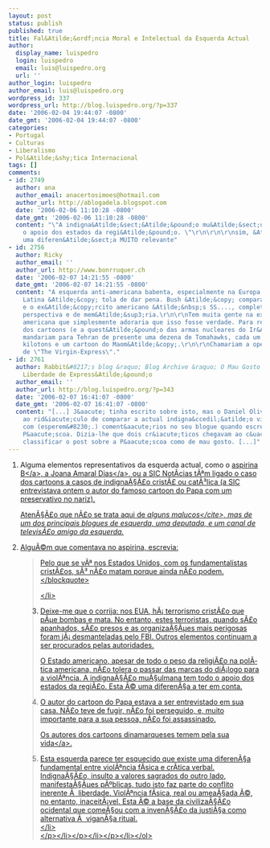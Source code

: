 ```yaml
---
layout: post
status: publish
published: true
title: Fal&Atilde;&ordf;ncia Moral e Intelectual da Esquerda Actual
author:
  display_name: luispedro
  login: luispedro
  email: luis@luispedro.org
  url: ''
author_login: luispedro
author_email: luis@luispedro.org
wordpress_id: 337
wordpress_url: http://blog.luispedro.org/?p=337
date: '2006-02-04 19:44:07 -0800'
date_gmt: '2006-02-04 19:44:07 -0800'
categories:
- Portugal
- Culturas
- Liberalismo
- Pol&Atilde;&shy;tica Internacional
tags: []
comments:
- id: 2749
  author: ana
  author_email: anacertosimoes@hotmail.com
  author_url: http://ablogadela.blogspot.com
  date: '2006-02-06 11:10:28 -0800'
  date_gmt: '2006-02-06 11:10:28 -0800'
  content: "\"A indigna&Atilde;&sect;&Atilde;&pound;o mu&Atilde;&sect;ulmana tem todo
    o apoio dos estados da regi&Atilde;&pound;o. \"\r\n\r\n\r\nsim, &Atilde;&copy;
    uma diferen&Atilde;&sect;a MUITO relevante"
- id: 2756
  author: Ricky
  author_email: ''
  author_url: http://www.bonrruquer.ch
  date: '2006-02-07 14:21:55 -0800'
  date_gmt: '2006-02-07 14:21:55 -0800'
  content: "A esquerda anti-americana babenta, especialmente na Europa e Am&Atilde;&copy;rica
    Latina &Atilde;&copy; tola de dar pena. Bush &Atilde;&copy; comparado a Hitler,
    e o ex&Atilde;&copy;rcito americano &Atilde;&nbsp;s SS...., completa falta de
    perspectiva e de mem&Atilde;&sup3;ria.\r\n\r\nTem muita gente na extrema direita
    americana que simplesmente adoraria que isso fosse verdade. Para resolver a quest&Atilde;&pound;o
    dos cartoons (e a quest&Atilde;&pound;o das armas nucleares do Ir&Atilde;&pound;)
    mandariam para Tehran de presente uma dezena de Tomahawks, cada um levando 15
    kilotons e um cartoon do Maom&Atilde;&copy;.\r\n\r\nChamariam a opera&Atilde;&sect;&Atilde;&pound;o
    de \"The Virgin-Express\"."
- id: 2761
  author: Rabbit&#8217;s blog &raquo; Blog Archive &raquo; O Mau Gosto &Atilde;&copy;
    Liberdade de Express&Atilde;&pound;o
  author_email: ''
  author_url: http://blog.luispedro.org/?p=343
  date: '2006-02-07 16:41:07 -0800'
  date_gmt: '2006-02-07 16:41:07 -0800'
  content: "[...] J&aacute; tinha escrito sobre isto, mas o Daniel Oliveira chega
    ao rid&iacute;culo de comparar a actual indigna&ccedil;&atilde;o violenta mu&ccedil;ulmana
    com (esperem&#8230;.) coment&aacute;rios no seu blogue quando escreveu sobre a
    P&aacute;scoa. Dizia-lhe que dois cr&iacute;ticos chegavam ao c&uacute;mulo de
    classificar o post sobre a P&aacute;scoa como de mau gosto. [...]"
---
```

<ol>
<li>Alguma elementos representativos da esquerda actual, como o <a href="http:&#47;&#47;aspirinab.weblog.com.pt&#47;2006&#47;02&#47;estes_muculmanos_sao_tramados.html">aspirina B<&#47;a>, a <a href="http:&#47;&#47;bichos-carpinteiros.blogspot.com&#47;2006&#47;02&#47;milo-2005.html">Joana Amaral Dias<&#47;a>, ou a SIC Not&Atilde;&shy;cias t&Atilde;&ordf;m ligado o caso dos cartoons a casos de indigna&Atilde;&sect;&Atilde;&pound;o crist&Atilde;&pound; ou cat&Atilde;&sup3;lica (a SIC entrevistava ontem o autor do famoso cartoon do Papa com um preservativo no nariz).
<p>Aten&Atilde;&sect;&Atilde;&pound;o que n&Atilde;&pound;o se trata aqui de <cite>alguns malucos<&#47;cite>, mas de um dos principais blogues de esquerda, uma deputada, e um canal de televis&Atilde;&pound;o amigo da esquerda.</p>
<li>Algu&Atilde;&copy;m que comentava no aspirina, escrevia:<br />
<blockquote><p>
Pelo que se v&Atilde;&ordf; nos Estados Unidos, com os fundamentalistas crist&Atilde;&pound;os, s&Atilde;&sup3; n&Atilde;&pound;o matam porque ainda n&Atilde;&pound;o podem.<br />
<&#47;blockquote></p>
<p><&#47;li>
<li>Deixe-me que o corrija: nos EUA, h&Atilde;&iexcl; terrorismo crist&Atilde;&pound;o que p&Atilde;&micro;e bombas e mata. No entanto, estes terroristas, quando s&Atilde;&pound;o apanhados, s&Atilde;&pound;o presos e as organiza&Atilde;&sect;&Atilde;&micro;es mais perigosas foram j&Atilde;&iexcl; desmanteladas pelo FBI. Outros elementos continuam a ser procurados pelas autoridades.</p>
<p>O Estado americano, apesar de todo o peso da religi&Atilde;&pound;o na pol&Atilde;&shy;tica americana, n&Atilde;&pound;o tolera o passar das marcas do di&Atilde;&iexcl;logo para a viol&Atilde;&ordf;ncia. A indigna&Atilde;&sect;&Atilde;&pound;o mu&Atilde;&sect;ulmana tem todo o apoio dos estados da regi&Atilde;&pound;o. Esta &Atilde;&copy; uma diferen&Atilde;&sect;a a ter em conta.</p>
<li>O autor do cartoon do Papa estava a ser entrevistado em sua casa. N&Atilde;&pound;o teve de fugir, n&Atilde;&pound;o foi perseguido, e, muito importante para a sua pessoa, n&Atilde;&pound;o foi assassinado.
<p>Os autores dos cartoons dinamarqueses <a href="http:&#47;&#47;www.timesonline.co.uk&#47;article&#47;0,,3-2024306,00.html">temem pela sua vida<&#47;a>.</p>
<li>Esta esquerda parece ter esquecido que existe uma diferen&Atilde;&sect;a fundamental entre viol&Atilde;&ordf;ncia f&Atilde;&shy;sica e cr&Atilde;&shy;tica verbal. Indigna&Atilde;&sect;&Atilde;&pound;o, insulto a valores sagrados do outro lado, manifesta&Atilde;&sect;&Atilde;&micro;es p&Atilde;&ordm;blicas, tudo isto faz parte do conflito inerente &Atilde;&nbsp; liberdade. Viol&Atilde;&ordf;ncia f&Atilde;&shy;sica, real ou amea&Atilde;&sect;ada &Atilde;&copy;, no entanto, inaceit&Atilde;&iexcl;vel. Esta &Atilde;&copy; a base da civiliza&Atilde;&sect;&Atilde;&pound;o ocidental que come&Atilde;&sect;ou com a inven&Atilde;&sect;&Atilde;&pound;o da justi&Atilde;&sect;a como alternativa &Atilde;&nbsp; vigan&Atilde;&sect;a ritual.<br />
<&#47;li><br />
<&#47;p><&#47;li><&#47;p><&#47;li><&#47;p><&#47;li><&#47;ol></p>

